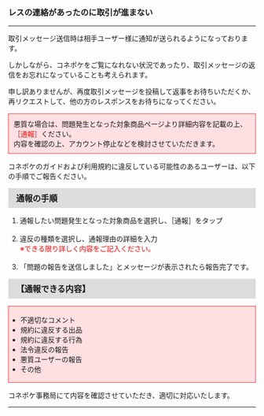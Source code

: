 <h3>レスの連絡があったのに取引が進まない</h3>

<hr>

取引メッセージ送信時は相手ユーザー様に通知が送られるようになっております。

しかしながら、コネポケをご覧になれない状況であったり、取引メッセージの返信をお忘れになっていることも考えられます。

申し訳ありませんが、再度取引メッセージを投稿して返事をお待ちいただくか、再リクエストして、他の方のレスポンスをお待ちになってください。

<div style="padding: 10px; margin-top: 15px; margin-bottom: 15px; border: 1px solid #ff3333; background-color: #ffe0e2;">
悪質な場合は、問題発生となった対象商品ページより詳細内容を記載の上、<font color="#ff0000">［通報］</font>ください。<br>
内容を確認の上、アカウント停止などを検討させていただきます。
</div>

コネポケのガイドおよび利用規約に違反している可能性のあるユーザーは、以下の手順でご報告ください。

<div style="padding: 7px 15px; margin-top: 15px; margin-bottom: 15px; border: 1px solid #dcdcdc; background-color: #dcdcdc; font-size: 120%">
<strong>通報の手順</strong>
</div>

<ol>
<li>通報したい問題発生となった対象商品を選択し、［通報］をタップ</li>
<br>
<li>違反の種類を選択し、通報理由の詳細を入力<br>
<font color="#ff0000">※できる限り詳しく内容をご記入ください。</font></li>
<br>
<li>「問題の報告を送信しました」とメッセージが表示されたら報告完了です。</li>
</ol>

<div style="padding: 7px 15px; margin-top: 15px; margin-bottom: 15px; border: 1px solid #dcdcdc; background-color: #dcdcdc; font-size: 120%">
<strong>【通報できる内容】</strong>
</div>

<div style="padding: 3px 15px 3px 0px; margin-top: 15px; margin-bottom: 15px; border: 1px solid #ff3333; background-color: #ffe0e2;">
<ul>
<li>不適切なコメント</li>
<li>規約に違反する出品</li>
<li>規約に違反する行為</li>
<li>法令違反の報告</li>
<li>悪質ユーザーの報告</li>
<li>その他
</ul>
</div>

コネポケ事務局にて内容を確認させていただき、適切に対応いたします。

<hr>